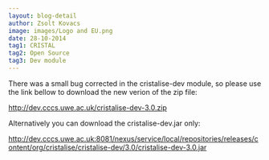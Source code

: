 ```yaml
---
layout: blog-detail
author: Zsolt Kovacs
image: images/Logo and EU.png
date: 28-10-2014
tag1: CRISTAL
tag2: Open Source
tag3: Dev module
---
```


There was a small bug corrected in the cristalise-dev module, so please use the link bellow to download the new verion of the zip file:

http://dev.cccs.uwe.ac.uk/cristalise-dev-3.0.zip

Alternatively you can download the cristalise-dev.jar only:

http://dev.cccs.uwe.ac.uk:8081/nexus/service/local/repositories/releases/content/org/cristalise/cristalise-dev/3.0/cristalise-dev-3.0.jar
